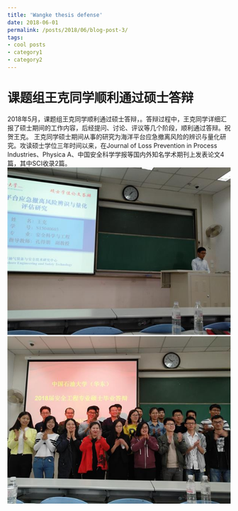 ```yaml
---
title: 'Wangke thesis defense'
date: 2018-06-01
permalink: /posts/2018/06/blog-post-3/
tags:
- cool posts
- category1
- category2
---
```

# 课题组王克同学顺利通过硕士答辩
  2018年5月，课题组王克同学顺利通过硕士答辩，。答辩过程中，王克同学详细汇报了硕士期间的工作内容，后经提问、讨论、评议等几个阶段，顺利通过答辩。祝贺王克。
  王克同学硕士期间从事的研究为海洋平台应急撤离风险的辨识与量化研究。攻读硕士学位三年时间以来，在Journal of Loss Prevention in Process Industries、Physica A、中国安全科学学报等国内外知名学术期刊上发表论文4篇，其中SCI收录2篇。
![](/images/Wangke-defense-1.jpg)
![](/images/Wangke-defense-2.jpg)
